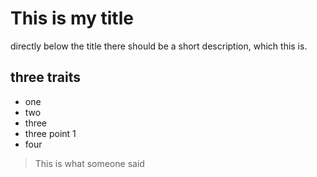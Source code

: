 # This is my title

directly below the title there should be a short description, which this is.

## three traits

* one
* two
* three
 * three point 1
* four

> This is what someone said
